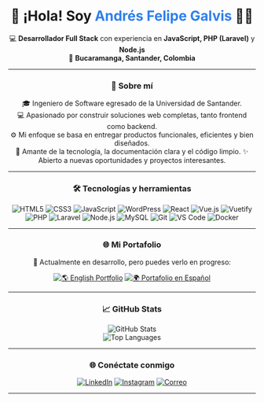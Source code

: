 <div align="center" class="mb-5">

<h1 align="center">👋 ¡Hola! Soy <span style="color:#2F80ED;">Andrés Felipe Galvis</span> 👨‍💻</h1>

<p align="center">
  💻 <strong>Desarrollador Full Stack</strong> con experiencia en <strong>JavaScript, PHP (Laravel)</strong> y <strong>Node.js</strong> <br/>
  📍 <strong>Bucaramanga, Santander, Colombia</strong>
</p>

---

### 🚀 Sobre mí

🎓 Ingeniero de Software egresado de la Universidad de Santander.  
💻 Apasionado por construir soluciones web completas, tanto frontend como backend.  
⚙️ Mi enfoque se basa en entregar productos funcionales, eficientes y bien diseñados.  
📱 Amante de la tecnología, la documentación clara y el código limpio.
✨ Abierto a nuevas oportunidades y proyectos interesantes.

---

### 🛠️ Tecnologías y herramientas

![HTML5](https://img.shields.io/badge/-HTML5-E34F26?style=flat&logo=html5&logoColor=white)
![CSS3](https://img.shields.io/badge/-CSS3-1572B6?style=flat&logo=css3)
![JavaScript](https://img.shields.io/badge/-JavaScript-F7DF1E?style=flat&logo=javascript&logoColor=black)
![WordPress](https://img.shields.io/badge/-WordPress-21759B?style=flat&logo=wordpress&logoColor=white)
![React](https://img.shields.io/badge/-React-61DAFB?style=flat&logo=react&logoColor=black)
![Vue.js](https://img.shields.io/badge/-Vue.js-4FC08D?style=flat&logo=vue.js&logoColor=black)
![Vuetify](https://img.shields.io/badge/-Vuetify-1867C0?style=flat&logo=vuetify&logoColor=white)
![PHP](https://img.shields.io/badge/-PHP-777BB4?style=flat&logo=php&logoColor=white)
![Laravel](https://img.shields.io/badge/-Laravel-F55247?style=flat&logo=laravel&logoColor=white)
![Node.js](https://img.shields.io/badge/-Node.js-339933?style=flat&logo=node.js&logoColor=white)
![MySQL](https://img.shields.io/badge/-MySQL-4479A1?style=flat&logo=mysql&logoColor=white)
![Git](https://img.shields.io/badge/-Git-F05032?style=flat&logo=git&logoColor=white)
![VS Code](https://img.shields.io/badge/-VSCode-007ACC?style=flat&logo=visual-studio-code&logoColor=white)
![Docker](https://img.shields.io/badge/-Docker-2496ED?style=flat&logo=docker&logoColor=white)


---

### 🌐 Mi Portafolio

🚧 Actualmente en desarrollo, pero puedes verlo en progreso:

[![🌎 English Portfolio](https://img.shields.io/badge/-View%20in%20English-007BFF?style=for-the-badge&logo=github)](https://tusitio.com/en)
[![🌍 Portafolio en Español](https://img.shields.io/badge/-Ver%20en%20Español-28a745?style=for-the-badge&logo=github)](https://tusitio.com/es)

---

### 📈 GitHub Stats

<div align="center">
  <img src="https://github-readme-stats.vercel.app/api?username=andresgalvis26&show_icons=true&theme=dark&hide_title=true" alt="GitHub Stats" />
  <br/>
  <img src="https://github-readme-stats.vercel.app/api/top-langs/?username=andresgalvis26&layout=compact&theme=dark" alt="Top Languages" />
</div>

---

### 🌐 Conéctate conmigo

[![LinkedIn](https://img.shields.io/badge/-LinkedIn-blue?style=flat&logo=linkedin&logoColor=white)](https://www.linkedin.com/in/andres-felipe-galvis-galviz/)
[![Instagram](https://img.shields.io/badge/-Instagram-E4405F?style=flat&logo=instagram&logoColor=white)](https://www.instagram.com/anfelipegalvis/)
[![Correo](https://img.shields.io/badge/-Gmail-D14836?style=flat&logo=gmail&logoColor=white)](mailto:andresfelipegalvisgalviz@gmail.com)

---

<!--
**andresgalvis26/andresgalvis26** is a ✨ _special_ ✨ repository because its `README.md` (this file) appears on your GitHub profile.

## Hi everyone 👋, I'm Andrés Felipe Galvis 👨‍💻
### A JavaScript backend developer in Bucaramanga, Colombia 🇨🇴

Here are some ideas to get you started:

- 🔭 I’m currently working on ...
- 🌱 I’m currently learning ...
- 👯 I’m looking to collaborate on ...
- 🤔 I’m looking for help with ...
- 💬 Ask me about ...
- 📫 How to reach me: ...
- 😄 Pronouns: ...
- ⚡ Fun fact: ...
-->
